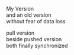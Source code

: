 My Version  
and an old version  
without fear of data loss

pull version  
beside pushed version  
both finally synchronized